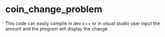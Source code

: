 # coin_change_problem
This code can easily compile in dev c++ or in visual studio
user input the amount and the program will display the change
